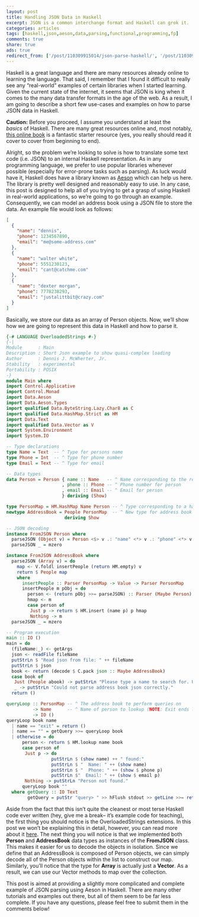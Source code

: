 ```yaml
---
layout: post
title: Handling JSON Data in Haskell
excerpt: JSON is a common interchange format and Haskell can grok it.
categories: articles
tags: [haskell,json,aeson,data,parsing,functional,programming,fp]
comments: true
share: true
ads: true
redirect_from: ['/post/110309915014/json-parse-haskell/', '/post/110309915014/']
---
```


<p>Haskell is a great language and there are many resources already online to learning the language. That said, I remember that I found it difficult to really see any &ldquo;real-world&rdquo; examples of certain libraries when I started learning. Given the current state of the internet, it seems that JSON is king when it comes to the many data transfer formats in the age of the web. As a result, I am going to describe a short few use-cases and examples on how to parse JSON data in Haskell.</p><p><b>Caution:</b> Before you proceed, I assume you understand at least the <i>basics</i> of Haskell. There are many great resources online and, most notably, <a href="http://learnyouahaskell.com/" target="_blank">this online book</a> is a fantastic starter resource (yes, you really should read it cover to cover from beginning to end).</p><p>Alright, so the problem we&rsquo;re looking to solve is how to translate some text code (i.e. JSON) to an internal Haskell representation. As in any programming language, we prefer to use popular libraries whenever possible (especially for error-prone tasks such as parsing). As luck would have it, Haskell does have a library known as <a href="https://hackage.haskell.org/package/aeson-0.8.0.2/docs/Data-Aeson.html" target="_blank">Aeson</a> which can help us here. The library is pretty well designed and reasonably easy to use. In any case, this post is designed to help all of you trying to get a grasp of using Haskell in real-world applications, so we&rsquo;re going to go through an example. Consequently, we can model an address book using a JSON file to store the data. An example file would look as follows:</p>

```json
[
  {
    "name": "dennis",
    "phone": 1234567890,
    "email": "me@some-address.com"
  },
  {
    "name": "walter white",
    "phone": 5551230123,
    "email": "cant@catchme.com"
  },
  {
    "name": "dexter morgan",
    "phone": 7778238293,
    "email": "justalittbit@crazy.com"
  }
]
```

<p>Basically, we store our data as an array of Person objects. Now, we&rsquo;ll show how we are going to represent this data in Haskell and how to parse it.</p>

```haskell
{-# LANGUAGE OverloadedStrings #-}
{-|
Module      : Main
Description : Short Json example to show quasi-complex loading
Author      : Dennis J. McWherter, Jr.
Stability   : experimental
Portability : POSIX
-}
module Main where
import Control.Applicative
import Control.Monad
import Data.Aeson
import Data.Aeson.Types
import qualified Data.ByteString.Lazy.Char8 as C
import qualified Data.HashMap.Strict as HM
import Data.Text
import qualified Data.Vector as V
import System.Environment
import System.IO

-- Type declarations
type Name = Text  -- ^ Type for persons name
type Phone = Int  -- ^ Type for phone number
type Email = Text -- ^ Type for email

-- Data types
data Person = Person { name :: Name   -- ^ Name corresponding to the represented person
                     , phone :: Phone -- ^ Phone number for person
                     , email :: Email -- ^ Email for person
                     } deriving (Show)

type PersonMap = HM.HashMap Name Person -- ^ Type corresponding to a hashmap of people
newtype AddressBook = People PersonMap  -- ^ New type for address book (requird to instance FromJSON)
                      deriving Show

-- JSON decoding
instance FromJSON Person where
  parseJSON (Object v) = Person <$> v .: "name" <*> v .: "phone" <*> v .: "email"
  parseJSON _ = mzero

instance FromJSON AddressBook where
  parseJSON (Array v) = do
    map <- V.foldl insertPeople (return HM.empty) v
    return $ People map
    where
      insertPeople :: Parser PersonMap -> Value -> Parser PersonMap
      insertPeople m pObj = do
        person <- (return pObj >>= parseJSON) :: Parser (Maybe Person)
        hmap <- m
        case person of
         Just p -> return $ HM.insert (name p) p hmap
         Nothing -> m
  parseJSON _ = mzero

-- Program execution
main :: IO ()
main = do
  (fileName:_) <- getArgs
  json <- readFile fileName
  putStrLn $ "Read json from file: " ++ fileName
  putStrLn $ json
  book <- return (decode $ C.pack json :: Maybe AddressBook)
  case book of
   Just (People abook) -> putStrLn "Please type a name to search for. Using 'exit' will quit the program." >> queryLoop abook ""
   _ -> putStrLn "Could not parse address book json correctly."
  return ()

queryLoop :: PersonMap -- ^ The address book to perform queries on
          -> Name      -- ^ Name of person to lookup (NOTE: Exit ends loop)
          -> IO ()
queryLoop book name
  | name == "exit" = return ()
  | name == "" = getQuery >>= queryLoop book
  | otherwise = do
      person <- return $ HM.lookup name book
      case person of
       Just p -> do
                 putStrLn $ (show name) ++ " found:"
                 putStrLn $ "  Name: " ++ (show name)
                 putStrLn $ "  Phone: " ++ (show $ phone p)
                 putStrLn $"  Email: " ++ (show $ email p)
       Nothing -> putStrLn "Person not found."
      queryLoop book ""
  where getQuery :: IO Text
        getQuery = putStr "query> " >> hFlush stdout >> getLine >>= return . pack
```

<p>Aside from the fact that this isn&rsquo;t quite the cleanest or most terse Haskell code ever written (hey, give me a break&ndash; it&rsquo;s example code for teaching), the first thing you should notice is the OverloadedStrings extensions. In this post we won&rsquo;t be explaining this in detail, however, you can read more about it <a href="https://www.fpcomplete.com/school/to-infinity-and-beyond/pick-of-the-week/guide-to-ghc-extensions/basic-syntax-extensions#overloadedstrings" target="_blank">here</a>. The next thing you will notice is that we implemented both <b>Person</b> and <b>AddressBook</b> data types as instances of the <b>FromJSON</b> class. This makes it easier for us to decode the objects in isolation. Since we define that an AddressBook is composed of Person objects, we can simply decode all of the Person objects within the list to construct our map. Similarly, you&rsquo;ll notice that the type for <b>Array</b> is actually just a <b>Vector</b>. As a result, we can use our Vector methods to map over the collection.</p><p>This post is aimed at providing a slightly more complicated and complete example of JSON parsing using Aeson in Haskell. There are many other tutorials and examples out there, but all of them seem to be far less complete. If you have any questions, please feel free to submit them in the comments below!</p>
